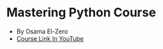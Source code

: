 # Mastering Python Course
- By Osama El-Zero
- [Course Link In YouTube](https://youtube.com/playlist?list=PLDoPjvoNmBAyE_gei5d18qkfIe-Z8mocs&si=8-wt3jJ9Zt6iVRhL)
